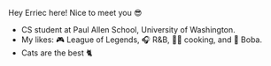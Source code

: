 Hey Erriec here! Nice to meet you 😎

- CS student at Paul Allen School, University of Washington.
- My likes: 🎮 League of Legends, 🎧 R&B, 👩‍🍳 cooking, and 🍹 Boba.
- Cats are the best :cat2:
